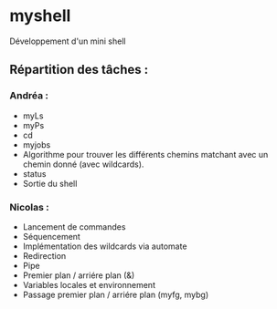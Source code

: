 # myshell
Développement d'un mini shell

## Répartition des tâches :

### Andréa :
- myLs
- myPs
- cd
- myjobs
- Algorithme pour trouver les différents chemins matchant avec un chemin donné (avec wildcards).
- status 
- Sortie du shell


### Nicolas :
- Lancement de commandes
- Séquencement
- Implémentation des wildcards via automate
- Redirection
- Pipe
- Premier plan / arriére plan (&)
- Variables locales et environnement
- Passage premier plan / arriére plan (myfg, mybg)

